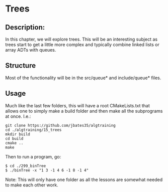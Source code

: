 # Trees
## Description:
In this chapter, we will explore trees. This will be an interesting subject as trees start to get a little more complex and typically combine linked lists or array ADTs with queues.
## Structure
Most of the functionality will be in the src/queue* and include/queue* files. 
## Usage
Much like the last few folders, this will have a root CMakeLists.txt that allows one to simply make a build folder and then make all the subprograms at once. I.e.:

```shell
git clone https://github.com/jbates35/algtraining
cd ./algtraining/15_trees
mkdir build
cd build
cmake ..
make
```
Then to run a program, go:

```
$ cd ./299_binTree
$ ./binTree -x "1 3 -1 4 6 -1 8 -1 4"
```

Note: This will only have one folder as all the lessons are somewhat needed to make each other work.